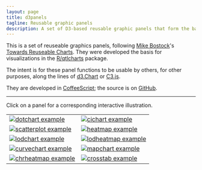 ```yaml
---
layout: page
title: d3panels
tagline: Reusable graphic panels
description: A set of D3-based reusable graphic panels that form the basis for the visualizations in R/qtlcharts.
---
```


This is a set of reuseable graphics panels, following
[Mike Bostock](http://bost.ocks.org/mike)'s
[Towards Reuseable Charts](http://bost.ocks.org/mike/chart/).
They were developed the basis for visualizations in the
[R/qtlcharts](http://kbroman.org/qtlcharts) package.

The intent is for these panel functions to be usable by others, for
other purposes, along the lines of
[d3.Chart](http://misoproject.com/d3-chart/)
or [C3.js](http://c3js.org/).

They are developed in [CoffeeScript](http://coffeescript.org); the
source is on [GitHub](https://github.com/kbroman/d3panels).

---

Click on a panel for a corresponding interactive illustration.

<table class="wide">
<tr>
  <td class="left">
    <a href="../assetsdotchart/test">
        <img src="../assets/pics/dotchart.png" alt="dotchart example" title="dotchart example"/>
    </a>
  </td>
  <td class="right">
    <a href="../assets/cichart/test">
        <img src="../assets/pics/cichart.png" alt="cichart example" title="cichart example"/>
    </a>
  </td>
</tr>
<tr>
  <td class="left">
    <a href="../assets/scatterplot/test">
        <img src="../assets/pics/scatterplot.png" alt="scatterplot example" title="scatterplot example"/>
    </a>
  </td>
  <td class="right">
    <a href="../assets/heatmap/test">
        <img src="../assets/pics/heatmap.png" alt="heatmap example" title="heatmap example"/>
    </a>
  </td>
</tr>
<tr>
  <td class="left">
    <a href="../assets/lodchart/test">
        <img src="../assets/pics/lodchart.png" alt="lodchart example" title="lodchart example"/>
    </a>
  </td>
  <td class="right">
    <a href="../assets/lodheatmap/test">
        <img src="../assets/pics/lodheatmap.png" alt="lodheatmap example" title="lodheatmap example"/>
    </a>
  </td>
</tr>
<tr>
  <td class="left">
    <a href="../assets/curvechart/test">
        <img src="../assets/pics/curvechart.png" alt="curvechart example" title="curvechart example"/>
    </a>
  </td>
  <td class="right">
    <a href="../assets/mapchart/test">
        <img src="../assets/pics/mapchart.png" alt="mapchart example" title="mapchart example"/>
    </a>
  </td>
</tr>
<tr>
  <td class="left">
    <a href="../assets/chrheatmap/test">
        <img src="../assets/pics/chrheatmap.png" alt="chrheatmap example" title="chrheatmap example"/>
    </a>
  </td>
  <td class="right">
    <a href="../assets/crosstab/test">
        <img src="../assets/pics/crosstab.png" alt="crosstab example" title="crosstab example"/>
    </a>
  </td>
</tr>
</table>

